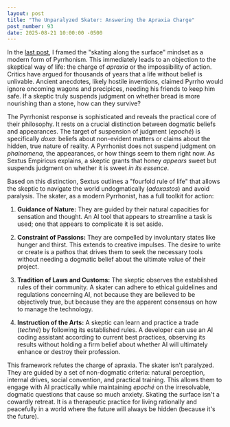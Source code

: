```yaml
---
layout: post
title: "The Unparalyzed Skater: Answering the Apraxia Charge"
post_number: 93
date: 2025-08-21 10:00:00 -0500
---
```


In the [last post](/post-92), I framed the "skating along the surface" mindset as a modern form of Pyrrhonism. This immediately leads to an objection to the skeptical way of life: the charge of *apraxia* or the impossibility of action. Critics have argued for thousands of years that a life without belief is unlivable. Ancient anecdotes, likely hostile inventions, claimed Pyrrho would ignore oncoming wagons and precipices, needing his friends to keep him safe. If a skeptic truly suspends judgment on whether bread is more nourishing than a stone, how can they survive?

The Pyrrhonist response is sophisticated and reveals the practical core of their philosophy. It rests on a crucial distinction between dogmatic beliefs and appearances. The target of suspension of judgment (*epoché*) is specifically *doxa*: beliefs about non-evident matters or claims about the hidden, true nature of reality. A Pyrrhonist does not suspend judgment on *phainomena*, the appearances, or how things seem to them right now. As Sextus Empiricus explains, a skeptic grants that honey *appears* sweet but suspends judgment on whether it is sweet *in its essence*.

Based on this distinction, Sextus outlines a "fourfold rule of life" that allows the skeptic to navigate the world undogmatically (*adoxastos*) and avoid paralysis. The skater, as a modern Pyrrhonist, has a full toolkit for action:

1. **Guidance of Nature:** They are guided by their natural capacities for sensation and thought. An AI tool that appears to streamline a task is used; one that appears to complicate it is set aside.

2. **Constraint of Passions:** They are compelled by involuntary states like hunger and thirst. This extends to creative impulses. The desire to write or create is a pathos that drives them to seek the necessary tools without needing a dogmatic belief about the ultimate value of their project.

3. **Tradition of Laws and Customs:** The skeptic observes the established rules of their community. A skater can adhere to ethical guidelines and regulations concerning AI, not because they are believed to be objectively true, but because they are the apparent consensus on how to manage the technology.

4. **Instruction of the Arts:** A skeptic can learn and practice a trade (*techné*) by following its established rules. A developer can use an AI coding assistant according to current best practices, observing its results without holding a firm belief about whether AI will ultimately enhance or destroy their profession.

This framework refutes the charge of apraxia. The skater isn't paralyzed. They are guided by a set of non-dogmatic criteria: natural perception, internal drives, social convention, and practical training. This allows them to engage with AI practically while maintaining *epoché* on the irresolvable, dogmatic questions that cause so much anxiety. Skating the surface isn't a cowardly retreat. It is a therapeutic practice for living rationally and peacefully in a world where the future will always be hidden (because it's the future).